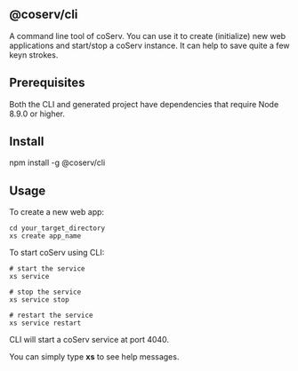@coserv/cli
-----------

A command line tool of coServ. You can use it to create (initialize) new web applications and start/stop a coServ instance. It can help to save quite a few keyn strokes.

## Prerequisites

Both the CLI and generated project have dependencies that require Node 8.9.0 or higher.

## Install

  npm install -g @coserv/cli

## Usage

To create a new web app:

    cd your_target_directory
    xs create app_name

To start coServ using CLI:

    # start the service
    xs service

    # stop the service
    xs service stop

    # restart the service
    xs service restart

CLI will start a coServ service at port 4040.

You can simply type **xs** to see help messages.